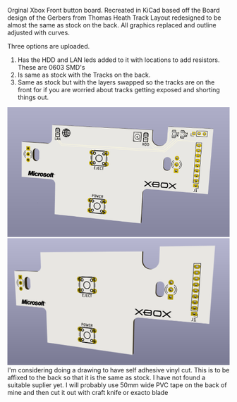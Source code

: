 Orginal Xbox Front button board. 
Recreated in KiCad based off the Board design of the Gerbers from Thomas Heath
Track Layout redesigned to be almost the same as stock on the back.
All graphics replaced and outline adjusted with curves.

Three options are uploaded.
1. Has the HDD and LAN leds added to it with locations to add resistors. These are 0603 SMD's 
2. Is same as stock with the Tracks on the back.
3. Same as stock but with the layers swapped so the tracks are on the front for if you are worried about tracks getting exposed and shorting things out.
  
![alt text](https://github.com/ChrisGPlugs/OGXBOX_Front_Buttons/blob/main/XBox%20button%20board/Button%20Board%20with%20HDD%20and%20LAN.png?raw=true)
![alt text](https://github.com/ChrisGPlugs/OGXBOX_Front_Buttons/blob/main/XBox%20button%20board%20-%20no%20HDD-LAN/XBox%20Button%20Board_no%20HDD%20LAN.png?raw=true)
I'm considering doing a drawing to have self adhesive vinyl cut. This is to be affixed to the back so that it is the same as stock. 
I have not found a suitable suplier yet. 
I will probably use 50mm wide PVC tape on the back of mine and then cut it out with craft knife or exacto blade
